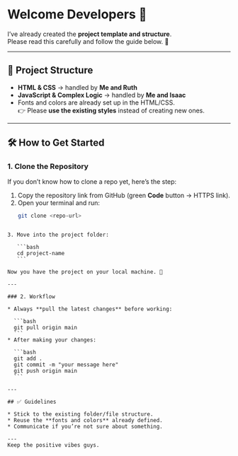 # Welcome Developers 👋

I’ve already created the **project template and structure**.  
Please read this carefully and follow the guide below. 🙏

---

## 📂 Project Structure
- **HTML & CSS** → handled by **Me and Ruth**  
- **JavaScript & Complex Logic** → handled by **Me and Isaac**  
- Fonts and colors are already set up in the HTML/CSS.  
  👉 Please **use the existing styles** instead of creating new ones.

---

## 🛠️ How to Get Started

### 1. Clone the Repository
If you don’t know how to clone a repo yet, here’s the step:

1. Copy the repository link from GitHub (green **Code** button → HTTPS link).  
2. Open your terminal and run:  
   ```bash
   git clone <repo-url>
````

3. Move into the project folder:

   ```bash
   cd project-name
   ```

Now you have the project on your local machine. 🎉

---

### 2. Workflow

* Always **pull the latest changes** before working:

  ```bash
  git pull origin main
  ```
* After making your changes:

  ```bash
  git add .
  git commit -m "your message here"
  git push origin main
  ```

---

## ✅ Guidelines

* Stick to the existing folder/file structure.
* Reuse the **fonts and colors** already defined.
* Communicate if you’re not sure about something.

---
Keep the positive vibes guys.
